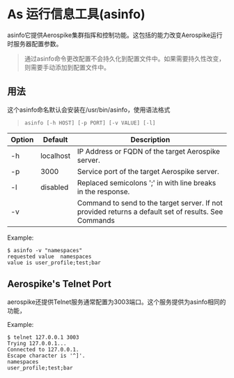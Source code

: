 # As 运行信息工具(asinfo)

asinfo它提供Aerospike集群指挥和控制功能。这包括的能力改变Aerospike运行时服务器配置参数。

>通过asinfo命令更改配置不会持久化到配置文件中。如果需要持久性改变，则需要手动添加到配置文件中。


## 用法
这个asinfo命名默认会安装在/usr/bin/asinfo，使用语法格式

>```asinfo [-h HOST] [-p PORT] [-v VALUE] [-l]```

| Option | Default | Description|
| -- | -- | -- |
| -h | localhost | IP Address or FQDN of the target Aerospike server. |
| -p | 3000 | 	Service port of the target Aerospike server. |
| -l | disabled | Replaced semicolons ';' in with line breaks in the response. |
| -v |  | Command to send to the target server. If not provided returns a default set of results. See Commands |


Example:
```
$ asinfo -v "namespaces"
requested value  namespaces
value is user_profile;test;bar
```

## Aerospike's Telnet Port
aerospike还提供Telnet服务通常配置为3003端口。这个服务提供为asinfo相同的功能，

Example:
```
$ telnet 127.0.0.1 3003
Trying 127.0.0.1...
Connected to 127.0.0.1.
Escape character is '^]'.
namespaces
user_profile;test;bar
```